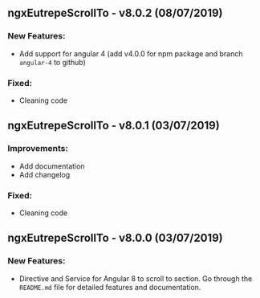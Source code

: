 ## ngxEutrepeScrollTo - v8.0.2 (08/07/2019)

### New Features:

* Add support for angular 4 (add v4.0.0 for npm package and branch `angular-4` to github)

### Fixed:

* Cleaning code

## ngxEutrepeScrollTo - v8.0.1 (03/07/2019)

### Improvements:

* Add documentation
* Add changelog

### Fixed:

* Cleaning code

## ngxEutrepeScrollTo - v8.0.0 (03/07/2019)

### New Features:

* Directive and Service for Angular 8 to scroll to section. Go through the `README.md` file for detailed features and documentation.